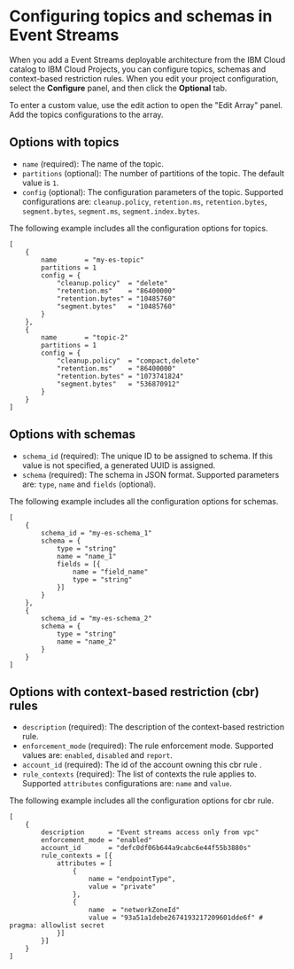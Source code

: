 # Configuring topics and schemas in Event Streams

When you add a Event Streams deployable architecture from the IBM Cloud catalog to IBM Cloud Projects, you can configure topics, schemas and context-based restriction rules. When you edit your project configuration, select the **Configure** panel, and then click the **Optional** tab.

To enter a custom value, use the edit action to open the "Edit Array" panel. Add the topics configurations to the array.

## Options with topics <a name="options-with-topics"></a>

- `name` (required): The name of the topic.
- `partitions` (optional): The number of partitions of the topic. The default value is `1`.
- `config` (optional): The configuration parameters of the topic. Supported configurations are: `cleanup.policy`, `retention.ms`, `retention.bytes`, `segment.bytes`, `segment.ms`, `segment.index.bytes`.

The following example includes all the configuration options for topics.

```hcl
[
    {
        name       = "my-es-topic"
        partitions = 1
        config = {
            "cleanup.policy"  = "delete"
            "retention.ms"    = "86400000"
            "retention.bytes" = "10485760"
            "segment.bytes"   = "10485760"
        }
    },
    {
        name       = "topic-2"
        partitions = 1
        config = {
            "cleanup.policy"  = "compact,delete"
            "retention.ms"    = "86400000"
            "retention.bytes" = "1073741824"
            "segment.bytes"   = "536870912"
        }
    }
]
```

## Options with schemas <a name="options-with-schemas"></a>

- `schema_id` (required): The unique ID to be assigned to schema. If this value is not specified, a generated UUID is assigned.
- `schema` (required): The schema in JSON format. Supported parameters are: `type`, `name` and `fields` (optional).

The following example includes all the configuration options for schemas.

```hcl
[
    {
        schema_id = "my-es-schema_1"
        schema = {
            type = "string"
            name = "name_1"
            fields = [{
                name = "field_name"
                type = "string"
            }]
        }
    },
    {
        schema_id = "my-es-schema_2"
        schema = {
            type = "string"
            name = "name_2"
        }
    }
]
```

## Options with context-based restriction (cbr) rules <a name="options-with-cbr"></a>

- `description` (required): The description of the context-based restriction rule.
- `enforcement_mode` (required): The rule enforcement mode. Supported values are: `enabled`, `disabled` and `report`.
- `account_id` (required): The id of the account owning this cbr rule .
- `rule_contexts` (required): The list of contexts the rule applies to. Supported `attributes` configurations are: `name` and `value`.

The following example includes all the configuration options for cbr rule.

```hcl
[
    {
        description      = "Event streams access only from vpc"
        enforcement_mode = "enabled"
        account_id       = "defc0df06b644a9cabc6e44f55b3880s"
        rule_contexts = [{
            attributes = [
                {
                    name = "endpointType",
                    value = "private"
                },
                {
                    name  = "networkZoneId"
                    value = "93a51a1debe2674193217209601dde6f" # pragma: allowlist secret
            }]
        }]
    }
]
```
